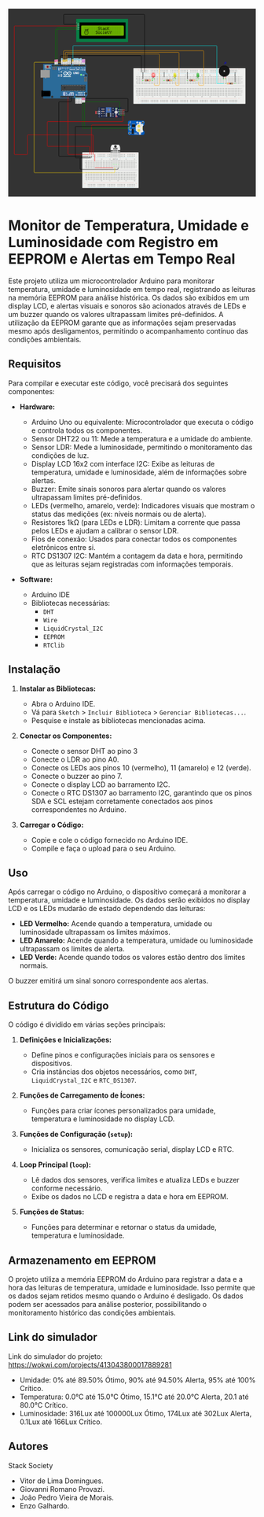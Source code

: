 ![CP2 Vinheria Agnello](Vinheria-agnello-cp2.png)

# Monitor de Temperatura, Umidade e Luminosidade com Registro em EEPROM e Alertas em Tempo Real

Este projeto utiliza um microcontrolador Arduino para monitorar temperatura, umidade e luminosidade em tempo real, registrando as leituras na memória EEPROM para análise histórica. Os dados são exibidos em um display LCD, e alertas visuais e sonoros são acionados através de LEDs e um buzzer quando os valores ultrapassam limites pré-definidos. A utilização da EEPROM garante que as informações sejam preservadas mesmo após desligamentos, permitindo o acompanhamento contínuo das condições ambientais.

## Requisitos

Para compilar e executar este código, você precisará dos seguintes componentes:

- **Hardware:**
  - Arduino Uno ou equivalente: Microcontrolador que executa o código e controla todos os componentes.
  - Sensor DHT22 ou 11: Mede a temperatura e a umidade do ambiente.
  - Sensor LDR: Mede a luminosidade, permitindo o monitoramento das condições de luz.
  - Display LCD 16x2 com interface I2C: Exibe as leituras de temperatura, umidade e luminosidade, além de informações sobre alertas.
  - Buzzer: Emite sinais sonoros para alertar quando os valores ultrapassam limites pré-definidos.
  - LEDs (vermelho, amarelo, verde): Indicadores visuais que mostram o status das medições (ex: níveis normais ou de alerta).
  - Resistores 1kΩ (para LEDs e LDR): Limitam a corrente que passa pelos LEDs e ajudam a calibrar o sensor LDR.
  - Fios de conexão: Usados para conectar todos os componentes eletrônicos entre si.
  - RTC DS1307 I2C: Mantém a contagem da data e hora, permitindo que as leituras sejam registradas com informações temporais.

- **Software:**
  - Arduino IDE
  - Bibliotecas necessárias:
    - `DHT`
    - `Wire`
    - `LiquidCrystal_I2C`
    - `EEPROM`
    - `RTClib`

## Instalação

1. **Instalar as Bibliotecas:**
   - Abra o Arduino IDE.
   - Vá para `Sketch` > `Incluir Biblioteca` > `Gerenciar Bibliotecas...`.
   - Pesquise e instale as bibliotecas mencionadas acima.

2. **Conectar os Componentes:**
   - Conecte o sensor DHT ao pino 3
   - Conecte o LDR ao pino A0.
   - Conecte os LEDs aos pinos 10 (vermelho), 11 (amarelo) e 12 (verde).
   - Conecte o buzzer ao pino 7.
   - Conecte o display LCD ao barramento I2C.
   - Conecte o RTC DS1307 ao barramento I2C, garantindo que os pinos SDA e SCL estejam corretamente conectados aos pinos correspondentes no Arduino.

3. **Carregar o Código:**
   - Copie e cole o código fornecido no Arduino IDE.
   - Compile e faça o upload para o seu Arduino.

## Uso

Após carregar o código no Arduino, o dispositivo começará a monitorar a temperatura, umidade e luminosidade. Os dados serão exibidos no display LCD e os LEDs mudarão de estado dependendo das leituras:

- **LED Vermelho:** Acende quando a temperatura, umidade ou luminosidade ultrapassam os limites máximos.
- **LED Amarelo:** Acende quando a temperatura, umidade ou luminosidade ultrapassam os limites de alerta.
- **LED Verde:** Acende quando todos os valores estão dentro dos limites normais.

O buzzer emitirá um sinal sonoro correspondente aos alertas.

## Estrutura do Código

O código é dividido em várias seções principais:

1. **Definições e Inicializações:**
   - Define pinos e configurações iniciais para os sensores e dispositivos.
   - Cria instâncias dos objetos necessários, como `DHT`, `LiquidCrystal_I2C` e `RTC_DS1307`.

2. **Funções de Carregamento de Ícones:**
   - Funções para criar ícones personalizados para umidade, temperatura e luminosidade no display LCD.

3. **Funções de Configuração (`setup`):**
   - Inicializa os sensores, comunicação serial, display LCD e RTC.

4. **Loop Principal (`loop`):**
   - Lê dados dos sensores, verifica limites e atualiza LEDs e buzzer conforme necessário.
   - Exibe os dados no LCD e registra a data e hora em EEPROM.

5. **Funções de Status:**
   - Funções para determinar e retornar o status da umidade, temperatura e luminosidade.

## Armazenamento em EEPROM

O projeto utiliza a memória EEPROM do Arduino para registrar a data e a hora das leituras de temperatura, umidade e luminosidade. Isso permite que os dados sejam retidos mesmo quando o Arduino é desligado. Os dados podem ser acessados para análise posterior, possibilitando o monitoramento histórico das condições ambientais.

## Link do simulador

Link do simulador do projeto: https://wokwi.com/projects/413043800017889281

- Umidade: 0% até 89.50% Ótimo, 90% até 94.50% Alerta, 95% até 100% Crítico. 
- Temperatura: 0.0°C até 15.0°C Ótimo, 15.1°C até 20.0°C Alerta, 20.1 até 80.0°C Crítico.
- Luminosidade: 316Lux até 100000Lux Ótimo, 174Lux até 302Lux Alerta, 0.1Lux até 166Lux Crítico.

## Autores

Stack Society

- Vitor de Lima Domingues.
- Giovanni Romano Provazi.
- João Pedro Vieira de Morais.
- Enzo Galhardo.